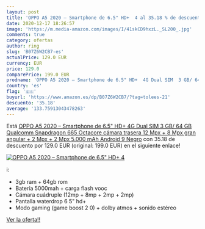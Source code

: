 ```yaml
---
layout: post
title: 'OPPO A5 2020 – Smartphone de 6.5" HD+  4 al 35.18 % de descuento'
date: 2020-12-17 18:26:57
image: 'https://m.media-amazon.com/images/I/41skCD9hxzL._SL200_.jpg'
comments: true
category: ofertas
author: ring
slug: 'B07Z6W2CB7-es'
actualPrice: 129.0 EUR
currency: EUR
price: 129.0
comparePrice: 199.0 EUR
prodname: 'OPPO A5 2020 – Smartphone de 6.5" HD+  4G Dual SIM  3 GB/ 64 GB  Qualcomm Snapdragon 665 Octacore  cámara trasera 12 Mpx + 8 Mpx  gran angular  + 2 Mpx + 2 Mpx  5.000 mAh  Android 9  Negro'
country: 'es'
flag: '🇪🇸'
buyurl: 'https://www.amazon.es/dp/B07Z6W2CB7/?tag=tolees-21'
descuento: '35.18'
average: '133.75913043478263'
---
```


Está [OPPO A5 2020 – Smartphone de 6.5" HD+  4G Dual SIM  3 GB/ 64 GB  Qualcomm Snapdragon 665 Octacore  cámara trasera 12 Mpx + 8 Mpx  gran angular  + 2 Mpx + 2 Mpx  5.000 mAh  Android 9  Negro](https://www.amazon.es/dp/B07Z6W2CB7/?tag=tolees-21) con 35.18 de descuento por 129.0 EUR (original: 199.0 EUR) en el siguiente enlace!

[![OPPO A5 2020 – Smartphone de 6.5" HD+  4](https://m.media-amazon.com/images/I/41skCD9hxzL._SL200_.jpg)](https://www.amazon.es/dp/B07Z6W2CB7/?tag=tolees-21)

ℹ️:

- 3gb ram + 64gb rom
- Batería 5000mah + carga flash vooc
- Cámara cuádruple (12mp + 8mp + 2mp + 2mp)
- Pantalla waterdrop 6 5" hd+
- Modo gaming (game boost 2 0) + dolby atmos + sonido estéreo

[Ver la oferta!!](https://www.amazon.es/dp/B07Z6W2CB7/?tag=tolees-21)
